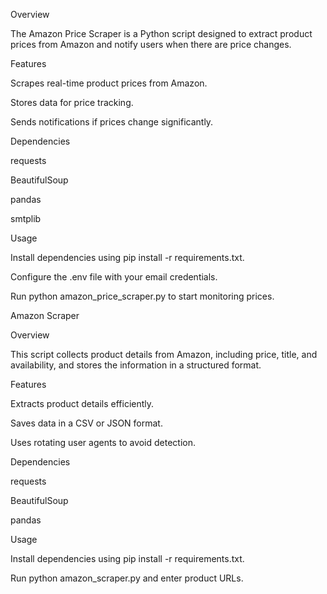 Overview

The Amazon Price Scraper is a Python script designed to extract product prices from Amazon and notify users when there are price changes.

Features

Scrapes real-time product prices from Amazon.

Stores data for price tracking.

Sends notifications if prices change significantly.

Dependencies

requests

BeautifulSoup

pandas

smtplib

Usage

Install dependencies using pip install -r requirements.txt.

Configure the .env file with your email credentials.

Run python amazon_price_scraper.py to start monitoring prices.

Amazon Scraper

Overview

This script collects product details from Amazon, including price, title, and availability, and stores the information in a structured format.

Features

Extracts product details efficiently.

Saves data in a CSV or JSON format.

Uses rotating user agents to avoid detection.

Dependencies

requests

BeautifulSoup

pandas

Usage

Install dependencies using pip install -r requirements.txt.

Run python amazon_scraper.py and enter product URLs.

